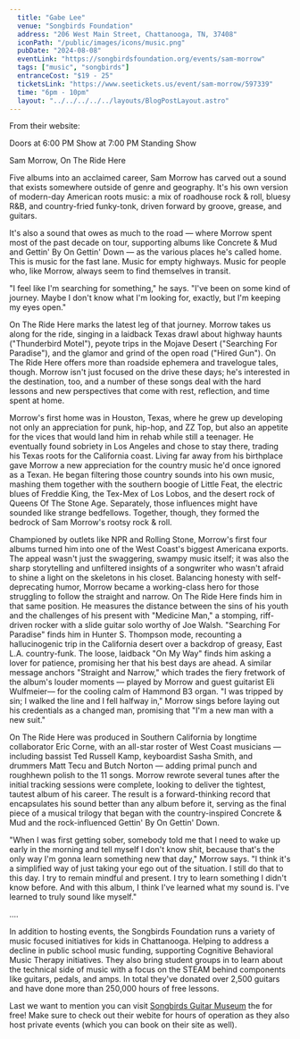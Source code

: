 ```yaml
---
  title: "Gabe Lee"
  venue: "Songbirds Foundation"
  address: "206 West Main Street, Chattanooga, TN, 37408"
  iconPath: "/public/images/icons/music.png"
  pubDate: "2024-08-08"
  eventLink: "https://songbirdsfoundation.org/events/sam-morrow"
  tags: ["music", "songbirds"]
  entranceCost: "$19 - 25"
  ticketsLink: "https://www.seetickets.us/event/sam-morrow/597339"
  time: "6pm - 10pm"
  layout: "../../../../../layouts/BlogPostLayout.astro"
---
```


From their website:

Doors at 6:00 PM
Show at 7:00 PM
Standing Show

Sam Morrow, On The Ride Here 

Five albums into an acclaimed career, Sam Morrow has carved out a sound that exists somewhere outside of genre and geography. It's his own version of modern-day American roots music: a mix of roadhouse rock & roll, bluesy R&B, and country-fried funky-tonk, driven forward by groove, grease, and guitars. 

It's also a sound that owes as much to the road — where Morrow spent most of the past decade on tour, supporting albums like Concrete & Mud and Gettin' By On Gettin' Down — as the various places he's called home. This is music for the fast lane. Music for empty highways. Music for people who, like Morrow, always seem to find themselves in transit. 

"I feel like I'm searching for something," he says. "I've been on some kind of journey. Maybe I don't know what I'm looking for, exactly, but I'm keeping my eyes open." 

On The Ride Here marks the latest leg of that journey. Morrow takes us along for the ride, singing in a laidback Texas drawl about highway haunts ("Thunderbird Motel"), peyote trips in the Mojave Desert ("Searching For Paradise"), and the glamor and grind of the open road ("Hired Gun"). On The Ride Here offers more than roadside ephemera and travelogue tales, though. Morrow isn't just focused on the drive these days; he's interested in the destination, too, and a number of these songs deal with the hard lessons and new perspectives that come with rest, reflection, and time spent at home. 

Morrow's first home was in Houston, Texas, where he grew up developing not only an appreciation for punk, hip-hop, and ZZ Top, but also an appetite for the vices that would land him in rehab while still a teenager. He eventually found sobriety in Los Angeles and chose to stay there, trading his Texas roots for the California coast. Living far away from his birthplace gave Morrow a new appreciation for the country music he'd once ignored as a Texan. He began filtering those country sounds into his own music, mashing them together with the southern boogie of Little Feat, the electric blues of Freddie King, the Tex-Mex of Los Lobos, and the desert rock of Queens Of The Stone Age. Separately, those influences might have sounded like strange bedfellows. Together, though, they formed the bedrock of Sam Morrow's rootsy rock & roll. 

Championed by outlets like NPR and Rolling Stone, Morrow's first four albums turned him into one of the West Coast's biggest Americana exports. The appeal wasn't just the swaggering, swampy music itself; it was also the sharp storytelling and unfiltered insights of a songwriter who wasn't afraid to shine a light on the skeletons in his closet. Balancing honesty with self-deprecating humor, Morrow became a working-class hero for those struggling to follow the straight and narrow. On The Ride Here finds him in that same position. He measures the distance between the sins of his youth and the challenges of his present with "Medicine Man," a stomping, riff-driven rocker with a slide guitar solo worthy of Joe Walsh. "Searching For Paradise" finds him in Hunter S. Thompson mode, recounting a hallucinogenic trip in the California desert over a backdrop of greasy, East L.A. country-funk. The loose, laidback "On My Way" finds him asking a lover for patience, promising her that his best days are ahead. A similar message anchors "Straight and Narrow," which trades the fiery fretwork of the album's louder moments — played by Morrow and guest guitarist Eli Wulfmeier— for the cooling calm of Hammond B3 organ. "I was tripped by sin; I walked the line and I fell halfway in," Morrow sings before laying out his credentials as a changed man, promising that "I'm a new man with a new suit." 

On The Ride Here was produced in Southern California by longtime collaborator Eric Corne, with an all-star roster of West Coast musicians — including bassist Ted Russell Kamp, keyboardist Sasha Smith, and drummers Matt Tecu and Butch Norton — adding primal punch and roughhewn polish to the 11 songs. Morrow rewrote several tunes after the initial tracking sessions were complete, looking to deliver the tightest, tautest album of his career. The result is a forward-thinking record that encapsulates his sound better than any album before it, serving as the final piece of a musical trilogy that began with the country-inspired Concrete & Mud and the rock-influenced Gettin' By On Gettin' Down. 

"When I was first getting sober, somebody told me that I need to wake up early in the morning and tell myself I don't know shit, because that's the only way I'm gonna learn something new that day," Morrow says. "I think it's a simplified way of just taking your ego out of the situation. I still do that to this day. I try to remain mindful and present. I try to learn something I didn't know before. And with this album, I think I've learned what my sound is. I've learned to truly sound like myself." 

....

In addition to hosting events, the Songbirds Foundation runs a variety of music focused initiatives for kids in Chattanooga. Helping to address a decline in public school music funding, supporting Cognitive Behavioral Music Therapy initiatives. They also bring student groups in to learn about the technical side of music with a focus on the STEAM behind components like guitars, pedals, and amps. In total they've donated over 2,500 guitars and have done more than 250,000 hours of free lessons. 

Last we want to mention you can visit <a href="https://songbirdsfoundation.org/museum/" target="_blank">Songbirds Guitar Museum</a> the for free! Make sure to check out their webite for hours of operation as they also host private events (which you can book on their site as well).